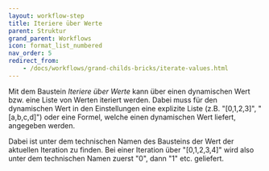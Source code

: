```yaml
---
layout: workflow-step
title: Iteriere über Werte
parent: Struktur
grand_parent: Workflows
icon: format_list_numbered
nav_order: 5
redirect_from:
    - /docs/workflows/grand-childs-bricks/iterate-values.html
---
```


Mit dem Baustein _Iteriere über Werte_ kann über einen dynamischen Wert bzw. eine Liste von Werten iteriert werden.
Dabei muss für den dynamischen Wert in den Einstellungen eine explizite Liste (z.B. "[0,1,2,3]", "[a,b,c,d]") oder eine
Formel, welche einen dynamischen Wert liefert, angegeben werden.

Dabei ist unter dem technischen Namen des Bausteins der Wert der aktuellen Iteration zu finden.
Bei einer Iteration über "[0,1,2,3,4]" wird also unter dem technischen Namen zuerst "0", dann "1" etc.
geliefert.
